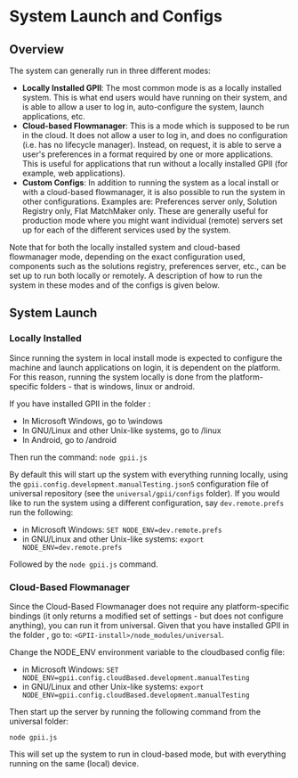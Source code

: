 # System Launch and Configs

## Overview

The system can generally run in three different modes:

* **Locally Installed GPII**: The most common mode is as a locally installed system. This is what end users would have
  running on their system, and is able to allow a user to log in, auto-configure the system, launch applications, etc.
* **Cloud-based Flowmanager**: This is a mode which is supposed to be run in the cloud. It does not allow a user to log
  in, and does no configuration (i.e. has no lifecycle manager). Instead, on request, it is able to serve a user's
  preferences in a format required by one or more applications. This is useful for applications that run without a
  locally installed GPII (for example, web applications).
* **Custom Configs**: In addition to running the system as a local install or with a cloud-based flowmanager, it is also
  possible to run the system in other configurations. Examples are: Preferences server only, Solution Registry only,
  Flat MatchMaker only. These are generally useful for production mode where you might want individual (remote) servers
  set up for each of the different services used by the system.

Note that for both the locally installed system and cloud-based flowmanager mode, depending on the exact configuration
used, components such as the solutions registry, preferences server, etc., can be set up to run both locally or
remotely. A description of how to run the system in these modes and of the configs is given below.

## System Launch

### Locally Installed

Since running the system in local install mode is expected to configure the machine and launch applications on login, it
is dependent on the platform. For this reason, running the system locally is done from the platform-specific folders -
that is windows, linux or android.

If you have installed GPII in the folder <GPII-install>:

* In Microsoft Windows, go to <GPII-install>\windows
* In GNU/Linux and other Unix-like systems, go to <GPII-install>/linux
* In Android, go to <GPII-install>/android

Then run the command: `node gpii.js`

By default this will start up the system with everything running locally, using the
`gpii.config.development.manualTesting.json5` configuration file of universal repository (see the `universal/gpii/configs`
folder). If you would like to run the system using a different configuration, say `dev.remote.prefs` run the following:

* in Microsoft Windows: `SET NODE_ENV=dev.remote.prefs`
* in GNU/Linux and other Unix-like systems: `export NODE_ENV=dev.remote.prefs`

Followed by the `node gpii.js` command.

### Cloud-Based Flowmanager

Since the Cloud-Based Flowmanager does not require any platform-specific bindings (it only returns a modified set of
settings - but does not configure anything), you can run it from universal. Given that you have installed GPII in the
folder <GPII-install>, go to: `<GPII-install>/node_modules/universal`.

Change the NODE_ENV environment variable to the cloudbased config file:

* in Microsoft Windows: `SET NODE_ENV=gpii.config.cloudBased.development.manualTesting`
* in GNU/Linux and other Unix-like systems: `export NODE_ENV=gpii.config.cloudBased.development.manualTesting`

Then start up the server by running the following command from the universal folder:

`node gpii.js`

This will set up the system to run in cloud-based mode, but with everything running on the same (local) device.
